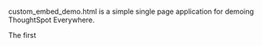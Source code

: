 custom_embed_demo.html is a simple single page application for demoing ThoughtSpot Everywhere.

The first <script> block defines *tsHost* variable for the ThoughtSpot instance domain, *defaultLiveboardGuid* for the initial Liveboard to load and a *menuItems* object to define the sidebar menu.

Within menuItems, each element of the array is an object with the following properties: 
- 'name' property is the visible menu item text
- 'type' can be one of: ['liveboard', 'visualization', 'answer', 'search']
- 'guid' is a Liveboard GUID for Liveboards and Visualizations, an Answer GUID for 'answer, and a data source (worksheet) GUID for 'search'
- 'vizGuid' is only used for 'visualization' type, leave null othewise
- 'description' will not display if set to null, otherwise appears above the embed component

